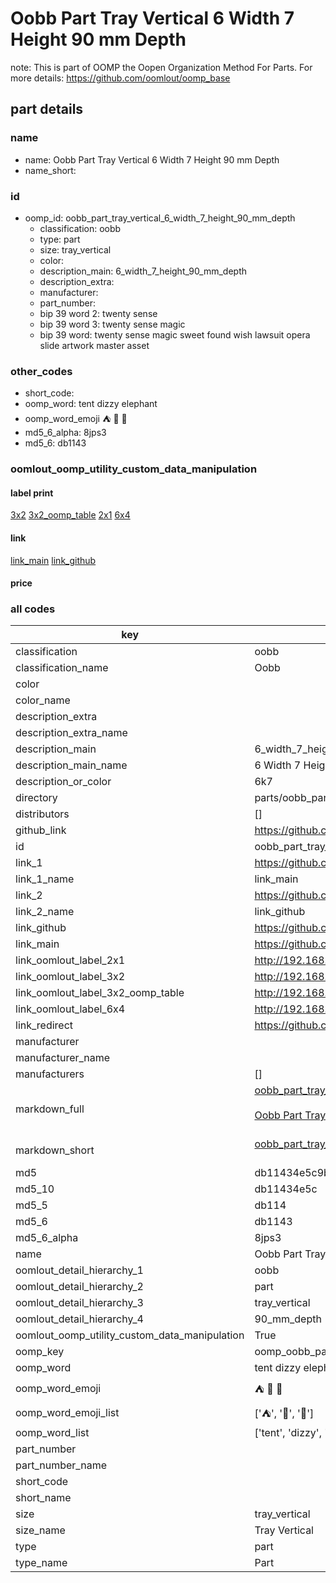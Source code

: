 # Oobb Part Tray Vertical 6 Width 7 Height 90 mm Depth  

note: This is part of OOMP the Oopen Organization Method For Parts. For more details: https://github.com/oomlout/oomp_base

##  part details
  







### name
* name: Oobb Part Tray Vertical 6 Width 7 Height 90 mm Depth
* name_short: 
### id
* oomp_id: oobb_part_tray_vertical_6_width_7_height_90_mm_depth
  * classification: oobb
  * type: part
  * size: tray_vertical
  * color: 
  * description_main: 6_width_7_height_90_mm_depth
  * description_extra: 
  * manufacturer: 
  * part_number: 
  * bip 39 word 2: twenty sense
  * bip 39 word 3: twenty sense magic
  * bip 39 word: twenty sense magic sweet found wish lawsuit opera slide artwork master asset

### other_codes
* short_code: 
* oomp_word: tent dizzy elephant
* oomp_word_emoji :tent: :dizzy: :elephant:
* md5_6_alpha: 8jps3
* md5_6: db1143






### oomlout_oomp_utility_custom_data_manipulation
#### label print
[3x2](http://192.168.1.245:1112/?label=oomp%208jps3)
[3x2_oomp_table](http://192.168.1.108:1112/?label=oomp%208jps3)
[2x1](http://192.168.1.242:1112/?label=oomp%208jps3)
[6x4](http://192.168.1.55:1112/?label=oomp%208jps3)    

#### link

[link_main](https://github.com/oomlout/oomlout_oomp_version_1_messy/tree/main/parts/oobb_part_tray_vertical_6_width_7_height_90_mm_depth) [link_github](https://github.com/oomlout/oomlout_oomp_version_1_messy/tree/main/parts/oobb_part_tray_vertical_6_width_7_height_90_mm_depth)                             

#### price







### all codes 
| key | value |  
| --- | --- |  
| classification | oobb |  
| classification_name | Oobb |  
| color |  |  
| color_name |  |  
| description_extra |  |  
| description_extra_name |  |  
| description_main | 6_width_7_height_90_mm_depth |  
| description_main_name | 6 Width 7 Height 90 mm Depth |  
| description_or_color | 6k7 |  
| directory | parts/oobb_part_tray_vertical_6_width_7_height_90_mm_depth |  
| distributors | [] |  
| github_link | https://github.com/oomlout/oomlout_oomp_part_src/tree/main/parts/oobb_part_tray_vertical_6_width_7_height_90_mm_depth |  
| id | oobb_part_tray_vertical_6_width_7_height_90_mm_depth |  
| link_1 | https://github.com/oomlout/oomlout_oomp_version_1_messy/tree/main/parts/oobb_part_tray_vertical_6_width_7_height_90_mm_depth |  
| link_1_name | link_main |  
| link_2 | https://github.com/oomlout/oomlout_oomp_version_1_messy/tree/main/parts/oobb_part_tray_vertical_6_width_7_height_90_mm_depth |  
| link_2_name | link_github |  
| link_github | https://github.com/oomlout/oomlout_oomp_version_1_messy/tree/main/parts/oobb_part_tray_vertical_6_width_7_height_90_mm_depth |  
| link_main | https://github.com/oomlout/oomlout_oomp_version_1_messy/tree/main/parts/oobb_part_tray_vertical_6_width_7_height_90_mm_depth |  
| link_oomlout_label_2x1 | http://192.168.1.242:1112/?label=oomp%208jps3 |  
| link_oomlout_label_3x2 | http://192.168.1.245:1112/?label=oomp%208jps3 |  
| link_oomlout_label_3x2_oomp_table | http://192.168.1.108:1112/?label=oomp%208jps3 |  
| link_oomlout_label_6x4 | http://192.168.1.55:1112/?label=oomp%208jps3 |  
| link_redirect | https://github.com/oomlout/oomlout_oomp_version_1_messy/tree/main/parts/oobb_part_tray_vertical_6_width_7_height_90_mm_depth |  
| manufacturer |  |  
| manufacturer_name |  |  
| manufacturers | [] |  
| markdown_full | [oobb_part_tray_vertical_6_width_7_height_90_mm_depth](none)<br>[](none)<br>[Oobb Part Tray Vertical 6 Width 7 Height 90 Mm Depth](none)<br><br> |  
| markdown_short | [oobb_part_tray_vertical_6_width_7_height_90_mm_depth](none)<br><br> |  
| md5 | db11434e5c9b4fc7f22e1dbb0bb0f759 |  
| md5_10 | db11434e5c |  
| md5_5 | db114 |  
| md5_6 | db1143 |  
| md5_6_alpha | 8jps3 |  
| name | Oobb Part Tray Vertical 6 Width 7 Height 90 mm Depth |  
| oomlout_detail_hierarchy_1 | oobb |  
| oomlout_detail_hierarchy_2 | part |  
| oomlout_detail_hierarchy_3 | tray_vertical |  
| oomlout_detail_hierarchy_4 | 90_mm_depth |  
| oomlout_oomp_utility_custom_data_manipulation | True |  
| oomp_key | oomp_oobb_part_tray_vertical_6_width_7_height_90_mm_depth |  
| oomp_word | tent dizzy elephant |  
| oomp_word_emoji | :tent: :dizzy: :elephant: |  
| oomp_word_emoji_list | [':tent:', ':dizzy:', ':elephant:'] |  
| oomp_word_list | ['tent', 'dizzy', 'elephant'] |  
| part_number |  |  
| part_number_name |  |  
| short_code |  |  
| short_name |  |  
| size | tray_vertical |  
| size_name | Tray Vertical |  
| type | part |  
| type_name | Part |  
